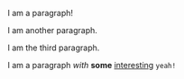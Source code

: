 I am a paragraph!

I am another paragraph.

I am the third paragraph.

I am a paragraph *with* **some** [interesting](https://shit.com) `yeah!`

